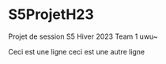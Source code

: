 # S5ProjetH23
Projet de session S5 Hiver 2023 Team 1
uwu~



Ceci est une ligne
ceci est une autre ligne
